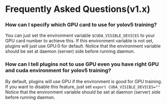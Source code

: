 # Frequently Asked Questions(v1.x)

### How can I specify which GPU card to use for yolov5 training?
<a id="q1"></a>
You can just set the environment variable `$CUDA_VISIBLE_DEVICES` to your GPU card number to achieve this. If this environment variable is not set, plugins will just use GPU:0 for default. Notice that the environment variable should be set at daemon (server) side before running daemon.

### How can I tell plugins not to use GPU even you have right GPU and cuda environment for yolov5 training?
<a id="q2"></a>
By default, plugins will use GPU if the environment is good for GPU training. If you want to disable this feature, just set `export CUDA_VISIBLE_DEVICES=""` Notice that the environment variable should be set at daemon (server) side before running daemon.
